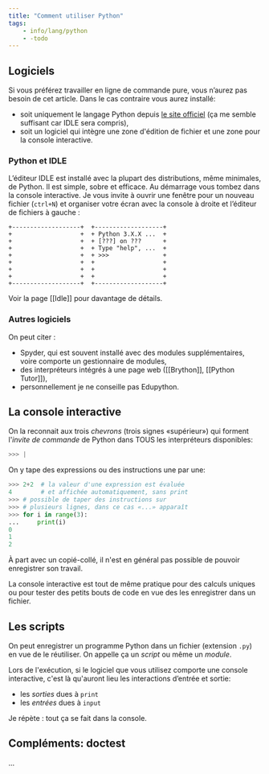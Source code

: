 ```yaml
---
title: "Comment utiliser Python"
tags:
    - info/lang/python
    - -todo
---
```


## Logiciels

Si vous préférez travailler en ligne de commande
pure, vous n’aurez pas besoin de cet article.
Dans le cas contraire vous aurez installé:
- soit uniquement le langage Python depuis
  [le site officiel](https://python.org)
  (ça me semble suffisant car IDLE sera compris),
- soit un logiciel qui intègre une zone d'édition
  de fichier et une zone pour la console interactive.

### Python et IDLE

L’éditeur IDLE est installé avec la plupart
des distributions, même minimales, de Python.
Il est simple, sobre et efficace.
Au démarrage vous tombez dans la console interactive.
Je vous invite à ouvrir une fenêtre pour un nouveau
fichier (`ctrl+N`) et organiser votre écran
avec la console à droite et l’éditeur de fichiers à gauche :

```
+-------------------+  +-------------------+
+                   +  + Python 3.X.X ...  +
+                   +  + [???] on ???      +
+                   +  + Type "help", ...  +
+                   +  + >>>               +
+                   +  +                   +
+                   +  +                   +
+                   +  +                   +
+-------------------+  +-------------------+
```

Voir la page [[Idle]] pour davantage de détails.

### Autres logiciels

On peut citer :
- Spyder, qui est souvent installé avec des modules
  supplémentaires, voire comporte un gestionnaire de modules,
- des interpréteurs intégrés à une page web
  ([[Brython]], [[Python Tutor]]),
- personnellement je ne conseille pas Edupython.

## La console interactive

On la reconnait aux trois *chevrons* (trois signes
«supérieur») qui forment l'*invite de commande*
de Python dans TOUS les interpréteurs disponibles:

```python
>>> |
```

On y tape des expressions ou des instructions une
par une:

```python
>>> 2+2  # la valeur d'une expression est évaluée
4        # et affichée automatiquement, sans print
>>> # possible de taper des instructions sur
>>> # plusieurs lignes, dans ce cas «...» apparaît
>>> for i in range(3):
...     print(i)
0
1
2
```

À part avec un copié-collé, il n'est en général pas
possible de pouvoir enregistrer son travail.

La console interactive est tout de même pratique
pour des calculs uniques ou pour tester des petits
bouts de code en vue des les enregistrer dans un
fichier.

## Les scripts
On peut enregistrer un programme Python dans
un fichier (extension `.py`) en vue de le réutiliser.
On appelle ça un *script* ou même un *module*.

Lors de l'exécution, si le logiciel que vous utilisez
comporte une console interactive,
c'est là qu'auront lieu les interactions d’entrée et sortie:

- les *sorties* dues à `print`
- les *entrées* dues à `input`

Je répète : tout ça se fait dans la console.

## Compléments: doctest

...
